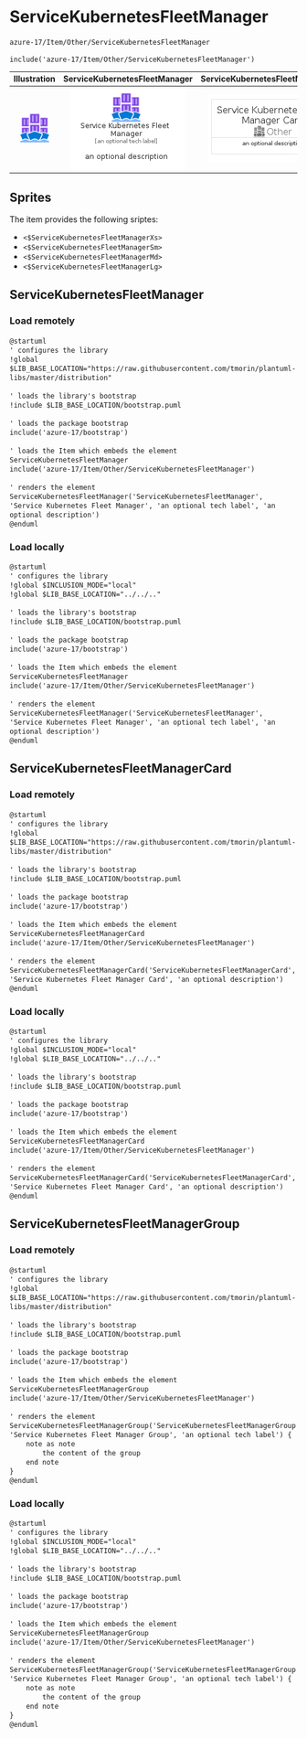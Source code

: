 # ServiceKubernetesFleetManager


```text
azure-17/Item/Other/ServiceKubernetesFleetManager
```

```text
include('azure-17/Item/Other/ServiceKubernetesFleetManager')
```



| Illustration | ServiceKubernetesFleetManager | ServiceKubernetesFleetManagerCard | ServiceKubernetesFleetManagerGroup |
| :---: | :---: | :---: | :---: |
| ![illustration for Illustration](../../../azure-17/Item/Other/ServiceKubernetesFleetManager.png) | ![illustration for ServiceKubernetesFleetManager](../../../azure-17/Item/Other/ServiceKubernetesFleetManager.Local.png) | ![illustration for ServiceKubernetesFleetManagerCard](../../../azure-17/Item/Other/ServiceKubernetesFleetManagerCard.Local.png) | ![illustration for ServiceKubernetesFleetManagerGroup](../../../azure-17/Item/Other/ServiceKubernetesFleetManagerGroup.Local.png) |



## Sprites
The item provides the following sriptes:

- `<$ServiceKubernetesFleetManagerXs>`
- `<$ServiceKubernetesFleetManagerSm>`
- `<$ServiceKubernetesFleetManagerMd>`
- `<$ServiceKubernetesFleetManagerLg>`





## ServiceKubernetesFleetManager

### Load remotely
```plantuml
@startuml
' configures the library
!global $LIB_BASE_LOCATION="https://raw.githubusercontent.com/tmorin/plantuml-libs/master/distribution"

' loads the library's bootstrap
!include $LIB_BASE_LOCATION/bootstrap.puml

' loads the package bootstrap
include('azure-17/bootstrap')

' loads the Item which embeds the element ServiceKubernetesFleetManager
include('azure-17/Item/Other/ServiceKubernetesFleetManager')

' renders the element
ServiceKubernetesFleetManager('ServiceKubernetesFleetManager', 'Service Kubernetes Fleet Manager', 'an optional tech label', 'an optional description')
@enduml
```

### Load locally
```plantuml
@startuml
' configures the library
!global $INCLUSION_MODE="local"
!global $LIB_BASE_LOCATION="../../.."

' loads the library's bootstrap
!include $LIB_BASE_LOCATION/bootstrap.puml

' loads the package bootstrap
include('azure-17/bootstrap')

' loads the Item which embeds the element ServiceKubernetesFleetManager
include('azure-17/Item/Other/ServiceKubernetesFleetManager')

' renders the element
ServiceKubernetesFleetManager('ServiceKubernetesFleetManager', 'Service Kubernetes Fleet Manager', 'an optional tech label', 'an optional description')
@enduml
```

## ServiceKubernetesFleetManagerCard

### Load remotely
```plantuml
@startuml
' configures the library
!global $LIB_BASE_LOCATION="https://raw.githubusercontent.com/tmorin/plantuml-libs/master/distribution"

' loads the library's bootstrap
!include $LIB_BASE_LOCATION/bootstrap.puml

' loads the package bootstrap
include('azure-17/bootstrap')

' loads the Item which embeds the element ServiceKubernetesFleetManagerCard
include('azure-17/Item/Other/ServiceKubernetesFleetManager')

' renders the element
ServiceKubernetesFleetManagerCard('ServiceKubernetesFleetManagerCard', 'Service Kubernetes Fleet Manager Card', 'an optional description')
@enduml
```

### Load locally
```plantuml
@startuml
' configures the library
!global $INCLUSION_MODE="local"
!global $LIB_BASE_LOCATION="../../.."

' loads the library's bootstrap
!include $LIB_BASE_LOCATION/bootstrap.puml

' loads the package bootstrap
include('azure-17/bootstrap')

' loads the Item which embeds the element ServiceKubernetesFleetManagerCard
include('azure-17/Item/Other/ServiceKubernetesFleetManager')

' renders the element
ServiceKubernetesFleetManagerCard('ServiceKubernetesFleetManagerCard', 'Service Kubernetes Fleet Manager Card', 'an optional description')
@enduml
```

## ServiceKubernetesFleetManagerGroup

### Load remotely
```plantuml
@startuml
' configures the library
!global $LIB_BASE_LOCATION="https://raw.githubusercontent.com/tmorin/plantuml-libs/master/distribution"

' loads the library's bootstrap
!include $LIB_BASE_LOCATION/bootstrap.puml

' loads the package bootstrap
include('azure-17/bootstrap')

' loads the Item which embeds the element ServiceKubernetesFleetManagerGroup
include('azure-17/Item/Other/ServiceKubernetesFleetManager')

' renders the element
ServiceKubernetesFleetManagerGroup('ServiceKubernetesFleetManagerGroup', 'Service Kubernetes Fleet Manager Group', 'an optional tech label') {
    note as note
        the content of the group
    end note
}
@enduml
```

### Load locally
```plantuml
@startuml
' configures the library
!global $INCLUSION_MODE="local"
!global $LIB_BASE_LOCATION="../../.."

' loads the library's bootstrap
!include $LIB_BASE_LOCATION/bootstrap.puml

' loads the package bootstrap
include('azure-17/bootstrap')

' loads the Item which embeds the element ServiceKubernetesFleetManagerGroup
include('azure-17/Item/Other/ServiceKubernetesFleetManager')

' renders the element
ServiceKubernetesFleetManagerGroup('ServiceKubernetesFleetManagerGroup', 'Service Kubernetes Fleet Manager Group', 'an optional tech label') {
    note as note
        the content of the group
    end note
}
@enduml
```

